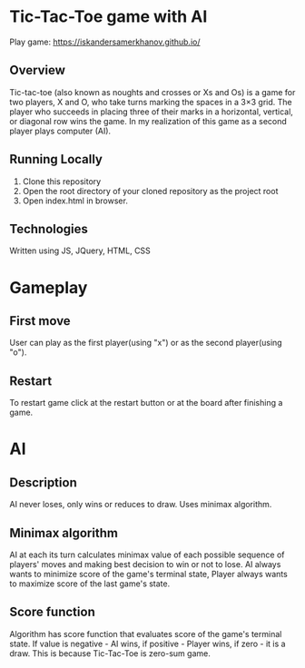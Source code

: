 # Tic-Tac-Toe game with AI
Play game: https://iskandersamerkhanov.github.io/

## Overview

Tic-tac-toe (also known as noughts and crosses or Xs and Os) is a game for two players, X and O,
who take turns marking the spaces in a 3×3 grid.
The player who succeeds in placing three of their marks in a horizontal, vertical, or diagonal row wins the game.
In my realization of this game as a second player plays computer (AI).

## Running Locally

1. Clone this repository
2. Open the root directory of your cloned repository as the project root
3. Open index.html in browser.

## Technologies

Written using JS, JQuery, HTML, CSS

# Gameplay
## First move
User can play as the first player(using "x") or as the second player(using "o").

## Restart
To restart game click at the restart button or at the board after finishing a game.

# AI
## Description
AI never loses, only wins or reduces to draw. Uses minimax algorithm.

## Minimax algorithm
AI at each its turn calculates minimax value of each possible sequence of players' moves and making best decision to win or not to lose.
AI always wants to minimize score of the game's terminal state, Player always wants to maximize score of the last game's state.

## Score function
Algorithm has score function that evaluates score of the game's terminal state. If value is negative - AI wins, if positive - Player wins, if zero - it is a draw.
This is because Tic-Tac-Toe is zero-sum game.
